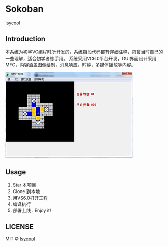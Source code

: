 # Sokoban

[lsycool](https://github.com/lsycool/Sokoban)

## Introduction
本系统为初学VC编程时所开发的，系统每段代码都有详细注释，包含当时自己的一些理解，适合初学者练手用。
系统采用VC6.0平台开发，GUI界面设计采用MFC，内容涵盖图像绘制，消息响应，时钟，多媒体播放等内容。

![Image text](https://github.com/lsycool/imgFolder/blob/master/Sokoban.jpg)

## Usage

1. Star 本项目
2. Clone 到本地
3. 用VS6.0打开工程
4. 编译执行
5. 部署上线
. Enjoy it!


## LICENSE

MIT © [lsycool](https://github.com/lsycool/Sokoban)